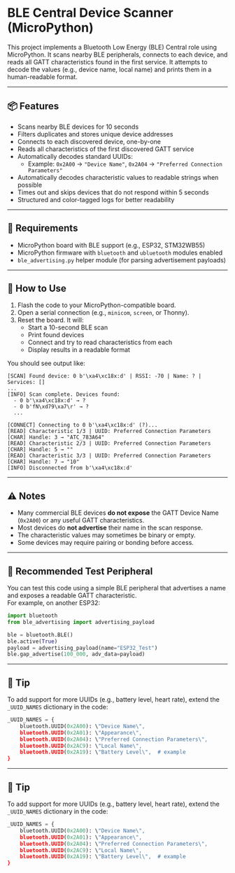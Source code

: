 # BLE Central Device Scanner (MicroPython)

This project implements a Bluetooth Low Energy (BLE) Central role using MicroPython. It scans nearby BLE peripherals, connects to each device, and reads all GATT characteristics found in the first service. It attempts to decode the values (e.g., device name, local name) and prints them in a human-readable format.

---

## 📦 Features

- Scans nearby BLE devices for 10 seconds
- Filters duplicates and stores unique device addresses
- Connects to each discovered device, one-by-one
- Reads all characteristics of the first discovered GATT service
- Automatically decodes standard UUIDs:
  - Example: `0x2A00` → `"Device Name"`, `0x2A04` → `"Preferred Connection Parameters"`
- Automatically decodes characteristic values to readable strings when possible
- Times out and skips devices that do not respond within 5 seconds
- Structured and color-tagged logs for better readability

---

## 🔧 Requirements

- MicroPython board with BLE support (e.g., ESP32, STM32WB55)
- MicroPython firmware with `bluetooth` and `ubluetooth` modules enabled
- `ble_advertising.py` helper module (for parsing advertisement payloads)

---

## 🚀 How to Use

1. Flash the code to your MicroPython-compatible board.
2. Open a serial connection (e.g., `minicom`, `screen`, or Thonny).
3. Reset the board. It will:
   - Start a 10-second BLE scan
   - Print found devices
   - Connect and try to read characteristics from each
   - Display results in a readable format

You should see output like:

```
[SCAN] Found device: 0 b'\xa4\xc18x:d' | RSSI: -70 | Name: ? | Services: []
...
[INFO] Scan complete. Devices found:
  - 0 b'\xa4\xc18x:d' → ?
  - 0 b'fN\xd79\xa7\r' → ?
  ...

[CONNECT] Connecting to 0 b'\xa4\xc18x:d' (?)...
[READ] Characteristic 1/3 | UUID: Preferred Connection Parameters
[CHAR] Handle: 3 → "ATC_783A64"
[READ] Characteristic 2/3 | UUID: Preferred Connection Parameters
[CHAR] Handle: 5 → ""
[READ] Characteristic 3/3 | UUID: Preferred Connection Parameters
[CHAR] Handle: 7 → "10"
[INFO] Disconnected from b'\xa4\xc18x:d'
```

---

## ⚠️ Notes

- Many commercial BLE devices **do not expose** the GATT Device Name (`0x2A00`) or any useful GATT characteristics.
- Most devices do **not advertise** their name in the scan response.
- The characteristic values may sometimes be binary or empty.
- Some devices may require pairing or bonding before access.

---

## 🧪 Recommended Test Peripheral

You can test this code using a simple BLE peripheral that advertises a name and exposes a readable GATT characteristic.  
For example, on another ESP32:

```python
import bluetooth
from ble_advertising import advertising_payload

ble = bluetooth.BLE()
ble.active(True)
payload = advertising_payload(name="ESP32_Test")
ble.gap_advertise(100_000, adv_data=payload)
```

---

## 🧠 Tip

To add support for more UUIDs (e.g., battery level, heart rate), extend the `_UUID_NAMES` dictionary in the code:

```python
_UUID_NAMES = {
    bluetooth.UUID(0x2A00): \"Device Name\",
    bluetooth.UUID(0x2A01): \"Appearance\",
    bluetooth.UUID(0x2A04): \"Preferred Connection Parameters\",
    bluetooth.UUID(0x2AC9): \"Local Name\",
    bluetooth.UUID(0x2A19): \"Battery Level\",  # example
}
```

---

## 🧠 Tip

To add support for more UUIDs (e.g., battery level, heart rate), extend the `_UUID_NAMES` dictionary in the code:

```python
_UUID_NAMES = {
    bluetooth.UUID(0x2A00): \"Device Name\",
    bluetooth.UUID(0x2A01): \"Appearance\",
    bluetooth.UUID(0x2A04): \"Preferred Connection Parameters\",
    bluetooth.UUID(0x2AC9): \"Local Name\",
    bluetooth.UUID(0x2A19): \"Battery Level\",  # example
}
```